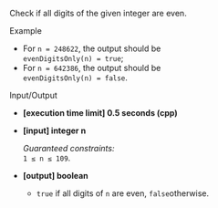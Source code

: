 
Check if all digits of the given integer are even.

Example

-   For  `n = 248622`, the output should be  
    `evenDigitsOnly(n) = true`;
-   For  `n = 642386`, the output should be  
    `evenDigitsOnly(n) = false`.

Input/Output

-   **[execution time limit] 0.5 seconds (cpp)**
    
-   **[input] integer n**
    
    _Guaranteed constraints:_  
    `1 ≤ n ≤ 109`.
    
-   **[output] boolean**
    
    -   `true`  if all digits of  `n`  are even,  `false`otherwise.